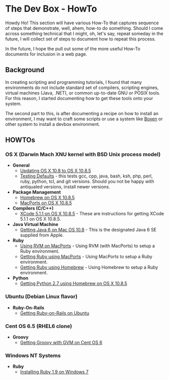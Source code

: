 # The Dev Box - HowTo 

Howdy Ho! This section will have various How-To that captures sequence of steps that demonstrate, well, ahem, how-to do something.  Should I come across something technical that I might, oh, let's say, repeat someday in the future, I will collect set of steps to document how to repeat this process.

In the future, I hope the pull out some of the more useful How-To documents for inclusion in a web page.

## Background

In creating scripting and programming tutorials, I found that many environments do not include standard set of compilers, scripting engines, virtual machines (Java, .NET), or common up-to-date GNU or POSIX tools.  For this reason, I started documenting how to get these tools onto your system.

The second part to this, is after documenting a recipe on how to install an environment, I may want to craft some scripts or use a system like [Boxen](https://boxen.github.com/) or other system to install a devbox environment.

## HOWTOs

### OS X (Darwin Mach XNU kernel with BSD Unix process model)

* **General**
  * [Updating OS X 10.8 to OS X 10.8.5](https://github.com/darkn3rd/devbox/blob/master/howtos/osx_10_8_5/howto.update_osx_10_8_5.md)
  * [Testing Defaults](https://github.com/darkn3rd/devbox/blob/master/howtos/osx_10_8_5/howto.check_defaults.md) - this tests gcc, cpp, java, bash, ksh, php, perl, ruby, python, tcl, and git versions.  Should you not be happy with antiquated versions, install newer versions.
* **Package Management**
  * [Homebrew on OS X 10.8.5](https://github.com/darkn3rd/devbox/blob/master/howtos/osx_10_8_5/howto.homebrew.md)
  * [MacPorts on OS X 10.8.5](https://github.com/darkn3rd/devbox/blob/master/howtos/osx_10_8_5/howto.macports.md)
* **Compilers (C/C++)**
  * [XCode 5.1.1 on OS X 10.8.5](https://github.com/darkn3rd/devbox/blob/master/howtos/osx_10_8_5/howto.xcode.md) - These are instructions for getting XCode 5.1.1 on OS X 10.8.5.
* **Java Virtual Machine**
  * [Getting Java 6 on Mac OS 10.8](https://github.com/darkn3rd/devbox/blob/master/howtos/osx_10_8_5/howto.jre6.md) - This is the designated Java 6 SE supplied from Apple.
* **Ruby**
  * [Using RVM on MacPorts](https://github.com/darkn3rd/devbox/blob/master/howtos/howto.rvm_macports.md) - Using RVM (with MacPorts) to setup a Ruby environment.
  * [Getting Ruby using MacPorts](https://github.com/darkn3rd/devbox/blob/master/howtos/osx_10_8_5/howto.ruby_xcode511_macports.md) - Using MacPorts to setup a Ruby environment.
  * [Getting Ruby using Homebrew](https://github.com/darkn3rd/devbox/blob/master/howtos/osx_10_8_5/howto.ruby_homebrew.md) - Using Homebrew to setup a Ruby environment.
* **Python**
  * [Getting Python 2.7 using Homebrew on OS X 10.8.5](https://github.com/darkn3rd/devbox/blob/master/howtos/osx_10_8_5/howto.python_homebrew.md)

### Ubuntu (Debian Linux flavor)

* **Ruby-On-Rails**
  * [Getting Ruby-on-Rails on Ubuntu](https://github.com/darkn3rd/devbox/blob/master/howtos/howto.rails_ubuntu.md)

### Cent OS 6.5 (RHEL6 clone)

* **Groovy**
  * [Getting Groovy with GVM on Cent OS 6](https://github.com/darkn3rd/devbox/blob/master/howtos/howto.groovy_gvm_centos6.md)

### Windows NT Systems

* **Ruby**
  * [Installing Ruby 1.9 on Windows 7](https://github.com/darkn3rd/devbox/blob/master/howtos/howto.ruby_windows.md)